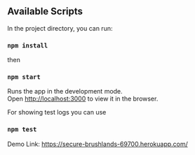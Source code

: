 ## Available Scripts
In the project directory, you can run:

### `npm install`

then 

### `npm start`

Runs the app in the development mode.\
Open [http://localhost:3000](http://localhost:3000) to view it in the browser.

For showing test logs you can use 

### `npm test`

Demo Link: https://secure-brushlands-69700.herokuapp.com/

